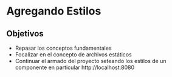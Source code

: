 # Agregando Estilos

## Objetivos

- Repasar los conceptos fundamentales
- Focalizar en el concepto de archivos estáticos
- Continuar el armado del proyecto seteando los estilos de un componente en particular http://localhost:8080